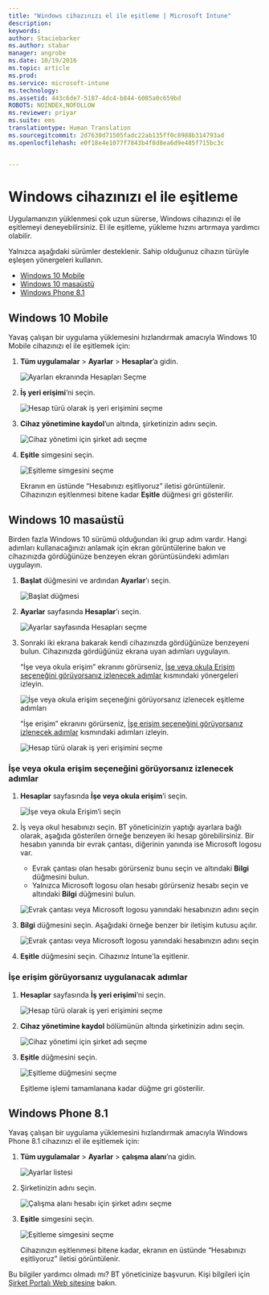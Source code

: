 ```yaml
---
title: "Windows cihazınızı el ile eşitleme | Microsoft Intune"
description: 
keywords: 
author: Staciebarker
ms.author: stabar
manager: angrobe
ms.date: 10/19/2016
ms.topic: article
ms.prod: 
ms.service: microsoft-intune
ms.technology: 
ms.assetid: 443c6de7-5187-4dc4-b844-6085a0c659bd
ROBOTS: NOINDEX,NOFOLLOW
ms.reviewer: priyar
ms.suite: ems
translationtype: Human Translation
ms.sourcegitcommit: 2d7630d71505fadc22ab135ff0c8988b314793ad
ms.openlocfilehash: e0f18e4e1077f7843b4f8d8ea6d9e485f715bc3c


---
```



# Windows cihazınızı el ile eşitleme
Uygulamanızın yüklenmesi çok uzun sürerse, Windows cihazınızı el ile eşitlemeyi deneyebilirsiniz. El ile eşitleme, yükleme hızını artırmaya yardımcı olabilir.

Yalnızca aşağıdaki sürümler desteklenir. Sahip olduğunuz cihazın türüyle eşleşen yönergeleri kullanın.

* [Windows 10 Mobile](#windows-10-mobile)
* [Windows 10 masaüstü](#windows-10-desktop)
* [Windows Phone 8.1](#windows-phone-8-1)


## Windows 10 Mobile
Yavaş çalışan bir uygulama yüklemesini hızlandırmak amacıyla Windows 10 Mobile cihazınızı el ile eşitlemek için:

1. **Tüm uygulamalar** > **Ayarlar** > **Hesaplar**’a gidin.

    ![Ayarları ekranında Hesapları Seçme](./media/win10m-sync-1-settings-accounts.png)

2. **İş yeri erişimi**’ni seçin.

    ![Hesap türü olarak iş yeri erişimini seçme](./media/win10m-sync-2-work-access.png)

3. **Cihaz yönetimine kaydol**’un altında, şirketinizin adını seçin.

    ![Cihaz yönetimi için şirket adı seçme](./media/win10m-sync-3-tap-comp-name.png)

4. **Eşitle** simgesini seçin.

    ![Eşitleme simgesini seçme](./media/win10m-sync-4-tap-sync.png)

    Ekranın en üstünde “Hesabınızı eşitliyoruz” iletisi görüntülenir. Cihazınızın eşitlenmesi bitene kadar **Eşitle** düğmesi gri gösterilir.

## Windows 10 masaüstü
Birden fazla Windows 10 sürümü olduğundan iki grup adım vardır. Hangi adımları kullanacağınızı anlamak için ekran görüntülerine bakın ve cihazınızda gördüğünüze benzeyen ekran görüntüsündeki adımları uygulayın. 

1. **Başlat** düğmesini ve ardından **Ayarlar**’ı seçin.

    ![Başlat düğmesi](./media/win10pc-sync-1-start-button.png)

2. **Ayarlar** sayfasında **Hesaplar**’ı seçin.

    ![Ayarlar sayfasında Hesapları seçme](./media/win10pc-sync-2-settings-accounts.png)

3. Sonraki iki ekrana bakarak kendi cihazınızda gördüğünüze benzeyeni bulun. Cihazınızda gördüğünüz ekrana uyan adımları uygulayın.

    “İşe veya okula erişim” ekranını görürseniz, [İşe veya okula Erişim seçeneğini görüyorsanız izlenecek adımlar](#steps-to-follow-if-you-see-access-work-or-school) kısmındaki yönergeleri izleyin.

    ![İşe veya okula erişim seçeneğini görüyorsanız izlenecek eşitleme adımları](./media/w10-enroll-rs1-connect-to-work-or-school.png)

    “İşe erişim” ekranını görürseniz, [İşe erişim seçeneğini görüyorsanız izlenecek adımlar](#steps-to-follow-if-you-see-your-account) kısmındaki adımları izleyin.

    ![Hesap türü olarak iş yeri erişimini seçme](./media/win10pc-sync-3-work-access.png) 

### İşe veya okula erişim seçeneğini görüyorsanız izlenecek adımlar

1. **Hesaplar** sayfasında **İşe veya okula erişim**’i seçin.

    ![İşe veya okula Erişim’i seçin](./media/w10-enroll-rs1-connect-to-work-or-school.png)

2. İş veya okul hesabınızı seçin. BT yöneticinizin yaptığı ayarlara bağlı olarak, aşağıda gösterilen örneğe benzeyen iki hesap görebilirsiniz. Bir hesabın yanında bir evrak çantası, diğerinin yanında ise Microsoft logosu var. 

    - Evrak çantası olan hesabı görürseniz bunu seçin ve altındaki **Bilgi** düğmesini bulun. 
    - Yalnızca Microsoft logosu olan hesabı görürseniz hesabı seçin ve altındaki **Bilgi** düğmesini bulun.

    ![Evrak çantası veya Microsoft logosu yanındaki hesabınızın adını seçin](./media/win10pc-rs1-sync-info-button.png)

3. **Bilgi** düğmesini seçin. Aşağıdaki örneğe benzer bir iletişim kutusu açılır.

    ![Evrak çantası veya Microsoft logosu yanındaki hesabınızın adını seçin](./media/win10pc-rs1-sync-button.png)

4. **Eşitle** düğmesini seçin. Cihazınız Intune'la eşitlenir.

### İşe erişim görüyorsanız uygulanacak adımlar
    
1. **Hesaplar** sayfasında **İş yeri erişimi**’ni seçin.

    ![Hesap türü olarak iş yeri erişimini seçme](./media/win10pc-sync-3-work-access.png)

2. **Cihaz yönetimine kaydol** bölümünün altında şirketinizin adını seçin.

    ![Cihaz yönetimi için şirket adı seçme](./media/win10pc-sync-4-tap-com-name.png)

3. **Eşitle** düğmesini seçin.

    ![Eşitleme düğmesini seçme](./media/win10pc-sync-5-tap-sync.png)

   Eşitleme işlemi tamamlanana kadar düğme gri gösterilir.

## Windows Phone 8.1
Yavaş çalışan bir uygulama yüklemesini hızlandırmak amacıyla Windows Phone 8.1 cihazınızı el ile eşitlemek için:

1. **Tüm uygulamalar** > **Ayarlar** > **çalışma alanı**’na gidin.

    ![Ayarlar listesi](./media/wp81-1-sync-settings-workplace.png)

2. Şirketinizin adını seçin.

    ![Çalışma alanı hesabı için şirket adını seçme](./media/wp81-2-sync-tap-compname.png)

3. **Eşitle** simgesini seçin.

    ![Eşitleme simgesini seçme](./media/wp81-3-sync-tap-sync-button.png)

   Cihazınızın eşitlenmesi bitene kadar, ekranın en üstünde “Hesabınızı eşitliyoruz” iletisi görüntülenir.

Bu bilgiler yardımcı olmadı mı? BT yöneticinize başvurun. Kişi bilgileri için [Şirket Portalı Web sitesine](http://portal.manage.microsoft.com) bakın.



<!--HONumber=Oct16_HO3-->


